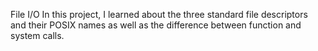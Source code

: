 File I/O
In this project, I learned about the three standard file descriptors and their POSIX names as well as the difference between function and system calls.
